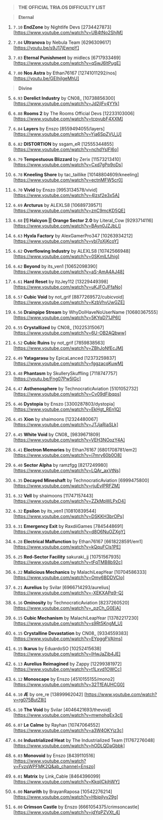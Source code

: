 > **THE OFFICIAL TRIA.OS DIFFICULTY LIST**

> **Eternal**

1. ``7.10`` **EndZone** by Nightlife Devs [2734427873] [https://www.youtube.com/watch?v=UB4tNo2ShjM]

2. ``7.04`` **Ultranova** by Nebula Team [6296309617] [https://youtu.be/s9J17jEwnpY]

3. ``7.03`` **Eternal Punishment** by midlecs [6717933469] [https://www.youtube.com/watch?v=qSwJ6ItPugE]

4. ``7.00`` **Nos Astra** by Ethan76167 [12741011292/nos] [https://youtu.be/GEIhjIgeMhU]

> **Divine**

5. ``6.93`` **Derelict Industry** by CN08_ [10738856300] [https://www.youtube.com/watch?v=Jd2jlFv4YYk]

6. ``6.88`` **Rooms 2** by The Rooms Official Devs [12233103006] [https://www.youtube.com/watch?v=tcpvubF4XXM]

7. ``6.84`` **Layers** by Enszo [8559494055/layers] [https://www.youtube.com/watch?v=Yja6SpZVU_U]

8. ``6.82`` **DISTORTION** by ssgam_eR [12555344855] [https://www.youtube.com/watch?v=nchdYslFl6o]

9. ``6.79`` **Tempestuous Blizzard** by Zerix [11573213410] [https://www.youtube.com/watch?v=Cxd7gPp9oDs]

10. ``6.78`` **Kneeling Shore** by tac_taillike [10148804609/kneeling] [https://www.youtube.com/watch?v=ectnMFW5cr0]

11. ``6.70`` **Vivid** by Enszo [9953134578/vivid] [https://www.youtube.com/watch?v=4lzsf2e3x5A]

12. ``6.69`` **Arcturus** by ALEXLS8 [10689739571] [https://www.youtube.com/watch?v=znC9mcKD5QE]

13. ``6.68`` **[!] Halcyon || Orange Sector 2.0** by Literal_Cow [9293714116] [https://www.youtube.com/watch?v=BAyn0JZJbLI]

14. ``6.63`` **Hyxla Factory** by AlexGamerPro347 [10263934212] [https://www.youtube.com/watch?v=ybl7oXjKcoY]

15. ``6.62`` **Overflowing Industry** by ALEXLS8 [10742566948] [https://www.youtube.com/watch?v=0SKmlLfJhig]

16. ``6.62`` **Beyond** by its_ven1 [10652098390] [https://www.youtube.com/watch?v=aS-AmA4AJ48]

17. ``6.61`` **Hard Reset** by ItzJey112 [13229449398] [https://www.youtube.com/watch?v=uKJFOJFfaNo]

18. ``6.57`` **Cubic Void** by not_grif [8877269572/cubicvoid] [https://www.youtube.com/watch?v=KzbVhvUwGZE]

19. ``6.56`` **Drainpipe Stream** by WhyDoIHaveNoUserName [10680367555] [https://www.youtube.com/watch?v=5KYqD71JP6I]

20. ``6.55`` **Crystallized** by CN08_ [10225315067] [https://www.youtube.com/watch?v=6U-OB2AQbww]

21. ``6.52`` **Cubic Ruins** by not_grif [7859838563] [https://www.youtube.com/watch?v=ZBhJoNfEcJM]

22. ``6.49`` **Yatagarasu** by EpicaLanced [12373259837] [https://www.youtube.com/watch?v=fggzacqKuwM]

23. ``6.48`` **Phantasm** by SkullerySkuffling [7118747757] [https://youtu.be/Fng07Pw5IGc]

24. ``6.47`` **Asthenosphere** by TechnocraticAviation [5101052732] [https://www.youtube.com/watch?v=Cv09dFibqps]

25. ``6.46`` **Dystopia** by Enszo [3300287803/dystopia] [https://www.youtube.com/watch?v=EkHgt_REn1Q]

26. ``6.45`` **Xion** by shaimoons [12324480067] [https://www.youtube.com/watch?v=JTJjaRiaSLk]

27. ``6.45`` **White Void** by CN08_ [9839671809] [https://www.youtube.com/watch?v=VEH3NOozY4A]

28. ``6.41`` **Electron Memories** by Ethan76167 [6801708781/em2] [https://www.youtube.com/watch?v=i7mry60b0O8] 

29. ``6.40`` **Sector Alpha** by ramzfgg [8217249980] [https://www.youtube.com/watch?v=LQAr_axVtNs]

30. ``6.35`` **Decayed Mineshaft** by TechnocraticAviation [6999475800] [https://www.youtube.com/watch?v=rjuEvIPRFZM]

31. ``6.32`` **Vell** by shaimoons [11747157443] [https://www.youtube.com/watch?v=ZZkMpWLPxD4]

32. ``6.32`` **Epsilon** by its_ven1 [10810839544] [https://www.youtube.com/watch?v=DSKKH3brOPs]

33. ``6.31`` **Emergency Exit** by RaxdiiGames [7845448691] [https://www.youtube.com/watch?v=d8O6NuOZXgY]

34. ``6.28`` **Electrical Malfunction** by Ethan76167 [6618228591/em1] [https://www.youtube.com/watch?v=kQquFCls1PE]

35. ``6.25`` **Red-Sector Facility** sakuraki_jj [10751567935] [https://www.youtube.com/watch?v=tFqTMB8b92c]

36. ``6.22`` **Malicious Mechanics** by MalachiLeapYear [10704586333] [https://www.youtube.com/watch?v=Omy6BDDVClo]

37. ``6.21`` **Aurelius** by Svilar [6966714293/aurelius] [https://www.youtube.com/watch?v=-XEKXAPq9-Q]

38. ``6.16`` **Ominosity** by TechnocraticAviation [8237260520] [https://www.youtube.com/watch?v=_pzCh_G0EjA]

39. ``6.15`` **Cubic Mechanism** by MalachiLeapYear [13782217230] [https://www.youtube.com/watch?v=s9Rt5KngM_U]

40. ``6.15`` **Crystalline Devastation** by CN08_ [9334559383] [https://www.youtube.com/watch?v=EYpggFVAIms]

41. ``6.15`` **Ikarus** by EduardoSO [10252415638] [https://www.youtube.com/watch?v=IHwJaZib4JE]

42. ``6.13`` **Aurelius Reimagined** by Zappy [12299381972] [https://www.youtube.com/watch?v=t1Lxvd1OWCc]

43. ``6.12`` **Monoscape** by Enszo [4510155155/mono2] [https://www.youtube.com/watch?v=32TfEAUHCG0]

44. ``6.10`` **Æ** by ore_re [13899962042] [https://www.youtube.com/watch?v=rg075ButZ8I]

45. ``6.10`` **The Void** by Svilar [4046421693/thevoid] [https://www.youtube.com/watch?v=mwnohqEx3cI]

46. ``6.07`` **Le Calme** by Rayhan [10747064552] [https://www.youtube.com/watch?v=a3W4OKYjz3c]

47. ``6.04`` **Industrialized Heat** by The Industrialized Team [11767276048] [https://www.youtube.com/watch?v=hODLQDaGbbk] 

48. ``6.03`` **Monovoid** by Enszo [8439110516] [https://www.youtube.com/watch?v=FvzsWPFMK2Q&ab_channel=Enszo] 

49. ``6.01`` **Matrix** by Link_Cable [8464396099] [https://www.youtube.com/watch?v=KkqilCkjhWY]

50. ``6.00`` **Narurith** by BrayanRaposa [10542276214] [https://www.youtube.com/watch?v=HbipjIyv29g]

51. ``6.00`` **Crimson Castle** by Enszo [6661054375/crimsoncastle] [https://www.youtube.com/watch?v=jdYqPZVXt_4]
